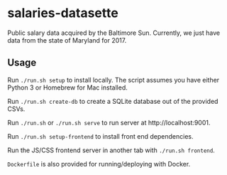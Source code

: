 # salaries-datasette
Public salary data acquired by the Baltimore Sun. Currently, we just have data from the state of Maryland for 2017.

## Usage

Run `./run.sh setup` to install locally. The script assumes you have either Python 3 or Homebrew for Mac installed.

Run `./run.sh create-db` to create a SQLite database out of the provided CSVs.

Run `./run.sh` or `./run.sh serve` to run server at http://localhost:9001.

Run `./run.sh setup-frontend` to install front end dependencies.

Run the JS/CSS frontend server in another tab with `./run.sh frontend`.

`Dockerfile` is also provided for running/deploying with Docker.
